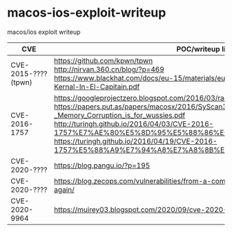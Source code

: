 # macos-ios-exploit-writeup
macos/ios exploit writeup

CVE               |POC/writeup link|
------------------|----------------|
CVE-2015-????(tpwn)|https://github.com/kpwn/tpwn<br>http://nirvan.360.cn/blog/?p=469<br>https://www.blackhat.com/docs/eu-15/materials/eu-15-Todesco-Attacking-The-XNU-Kernal-In-El-Capitain.pdf|
CVE-2016-1757|https://googleprojectzero.blogspot.com/2016/03/race-you-to-kernel.html<br>https://papers.put.as/papers/macosx/2016/SyScan360_SG_2016_-_Memory_Corruption_is_for_wussies.pdf<br>http://turingh.github.io/2016/04/03/CVE-2016-1757%E7%AE%80%E5%8D%95%E5%88%86%E6%9E%90/<br>https://turingh.github.io/2016/04/19/CVE-2016-1757%E5%88%A9%E7%94%A8%E7%A8%8B%E5%BA%8F%E5%88%86%E6%9E%90/
CVE-2020-????|https://blog.pangu.io/?p=195|
CVE-2020-????|https://blog.zecops.com/vulnerabilities/from-a-comment-to-a-cve-content-filter-strikes-again/|
CVE-2020-9964|https://muirey03.blogspot.com/2020/09/cve-2020-9964-ios-infoleak.html|
